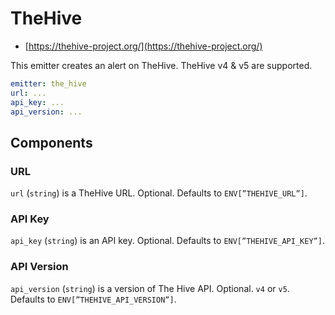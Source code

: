# TheHive

- [https://thehive-project.org/](https://thehive-project.org/)

This emitter creates an alert on TheHive. TheHive v4 & v5 are supported.

```yaml
emitter: the_hive
url: ...
api_key: ...
api_version: ...
```

## Components

### URL

`url` (`string`) is a TheHive URL. Optional. Defaults to `ENV[”THEHIVE_URL”]`.

### API Key

`api_key` (`string`) is an API key. Optional. Defaults to `ENV[”THEHIVE_API_KEY”]`.

### API Version

`api_version` (`string`) is a version of The Hive API. Optional. `v4` or `v5`. Defaults to `ENV[”THEHIVE_API_VERSION”]`.
